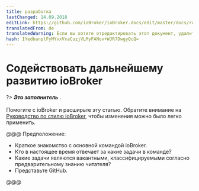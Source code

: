 ```yaml
---
title: разработка
lastChanged: 14.09.2018
editLink: https://github.com/ioBroker/ioBroker.docs/edit/master/docs/ru/community/project.md
translatedFrom: de
translatedWarning: Если вы хотите отредактировать этот документ, удалите поле «translationFrom», в противном случае этот документ будет снова автоматически переведен
hash: IYedbanplFyMYvxVxaCuzjVLMyFANov+WJR7DwgyQcQ=
---
```

# Содействовать дальнейшему развитию ioBroker
?> ***Это заполнитель*** .<br><br> Помогите с ioBroker и расширьте эту статью. Обратите внимание на [Руководство по стилю ioBroker](https://www.iobroker.net/#de/documentation/community/styleguidedoc.md), чтобы изменения можно было легко применить.

@@@ Предположение:

* Краткое знакомство с основной командой ioBroker.
* Кто в настоящее время отвечает за какие задачи в команде?
* Какие задачи являются вакантными, классифицируемыми согласно предварительному знанию читателя?
* Представьте GitHub.

@@@